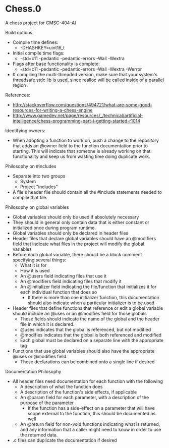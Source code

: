 Chess.0
=======
A chess project for CMSC-404-AI

Build options:
  - Compile time defines:
    - -DHASHKEY=uint16_t
  - Initial compile time flags:
    - -std=c11 -pedantic -pedantic-errors -Wall -Wextra
  - Flags after base functionality is complete:
    - -std=c11 -pedantic -pedantic-errors -Wall -Wextra -Werror
  - If compiling the multi-threaded version, make sure that your system's
    threadsafe stdc lib is used, since realloc will be called inside of a
    parallel region .
      
References:
  - http://stackoverflow.com/questions/494721/what-are-some-good-resources-for-writing-a-chess-engine
  - http://www.gamedev.net/page/resources/_/technical/artificial-intelligence/chess-programming-part-i-getting-started-r1014
  
Identifying owners:
  - When adopting a function to work on, push a change to the repository that
    adds an @owner field to the function documentation prior to starting. This
    will indicate that someone is already working on that functionality and
    keep us from wasting time doing duplicate work.

Philosophy on #includes
  - Separate into two groups
    - System <includes>
    - Project "includes"
  - A file's header file should contain all the #include statements needed to
    compile that file.
    
Philosophy on global variables
  - Global variables should only be used if absolutely necessary
  - They should in general only contain data that is either constant or 
    initialized once during program runtime.
  - Global variables should only be declared in header files
  - Header files that declare global variables should have an @modifiers field
    that indicate what files in the project will modify the global variables
  - Before each global variable, there should be a block comment specifying
    several things:
    - What it is for
    - How it is used
    - An @users field indicating files that use it
    - An @modifiers field indicating files that modify it
    - An @initializer field indicating the file/function that initializes it
      for each individual function that does so
      - If there is more than one initializer function, this documentation
        should also indicate when a particular initializer is to be used
  - Header files that define functions that reference or edit a global
    variable should include an @uses or an @modifies field for those globals
    - These fields should indicate the name of the global and the header file
      in which it is declared.
    - @uses indicates that the global is referenced, but not modified
    - @modifies indicates that the global is both referenced and modified
    - Each global must be declared on a separate line with the appropriate tag
  - Functions that use global variables should also have the appropriate @uses
    or @modifies field. 
    - These declarations can be combined onto a single line if desired
    
Documentation Philosophy
  - All header files need documentation for each function with the following
    - A description of what the function does
    - A description of the function's side effects, if applicable
    - An @param field for each parameter, with a description of the purpose of
      the parameter
      - If the function has a side-effect on a parameter that will have scope
        external to the function, this should be documented as well
    - An @return field for non-void functions indicating what is returned, and
      any information that a caller might need to know in order to use the
      returned data.
  - .c files can duplicate the documentation if desired
    